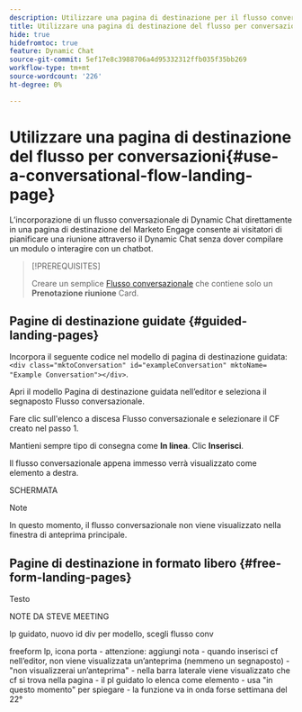 ```yaml
---
description: Utilizzare una pagina di destinazione per il flusso conversazionale - Documentazione di Marketo - Documentazione del prodotto
title: Utilizzare una pagina di destinazione del flusso per conversazioni
hide: true
hidefromtoc: true
feature: Dynamic Chat
source-git-commit: 5ef17e8c3988706a4d95332312ffb035f35bb269
workflow-type: tm+mt
source-wordcount: '226'
ht-degree: 0%

---
```


# Utilizzare una pagina di destinazione del flusso per conversazioni{#use-a-conversational-flow-landing-page}

L’incorporazione di un flusso conversazionale di Dynamic Chat direttamente in una pagina di destinazione del Marketo Engage consente ai visitatori di pianificare una riunione attraverso il Dynamic Chat senza dover compilare un modulo o interagire con un chatbot.

>[!PREREQUISITES]
>
>Creare un semplice [Flusso conversazionale](/help/marketo/product-docs/demand-generation/dynamic-chat/automated-chat/create-a-conversational-flow.md) che contiene solo un **Prenotazione riunione** Card.

## Pagine di destinazione guidate {#guided-landing-pages}

Incorpora il seguente codice nel modello di pagina di destinazione guidata: `<div class="mktoConversation" id="exampleConversation" mktoName= "Example Conversation"></div>`.

Apri il modello Pagina di destinazione guidata nell’editor e seleziona il segnaposto Flusso conversazionale.

Fare clic sull&#39;elenco a discesa Flusso conversazionale e selezionare il CF creato nel passo 1.

Mantieni sempre tipo di consegna come **In linea**. Clic **Inserisci**.

Il flusso conversazionale appena immesso verrà visualizzato come elemento a destra.

SCHERMATA

>[!NOTE]
>
>In questo momento, il flusso conversazionale non viene visualizzato nella finestra di anteprima principale.

## Pagine di destinazione in formato libero {#free-form-landing-pages}

Testo


NOTE DA STEVE MEETING

lp guidato, nuovo id div per modello, scegli flusso conv

freeform lp, icona porta - attenzione: aggiungi nota - quando inserisci cf nell’editor, non viene visualizzata un’anteprima (nemmeno un segnaposto) - &quot;non visualizzerai un’anteprima&quot; - nella barra laterale viene visualizzato che cf si trova nella pagina - il pl guidato lo elenca come elemento - usa &quot;in questo momento&quot; per spiegare - la funzione va in onda forse settimana del 22°

